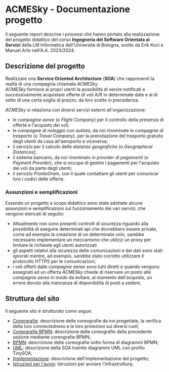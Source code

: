 # ACMESky - Documentazione progetto

Il seguente report descrive i processi che hanno portato alla realizzazione del progetto didattico del corso **Ingegneria del Software Orientata ai Servizi** della LM Informatica dell'Università di Bologna, svolto da Erik Koci e Manuel Arto nell'A.A. 2023/2024.

## Descrizione del progetto
Realizzare una **Service Oriented Architecture** (**SOA**) che rappresenti la realtà di una compagnia chiamata *ACMESky*.  
*ACMESky* fornisce ai propri utenti la possibilità di venire notificati e successivamente acquistare offerte di voli A/R in determinate date e al di sotto di una certa soglia di prezzo, da loro scelte in precedenza.

*ACMESky* si relaziona con diversi servizi esterni all'organizzazione:

- le *compagnie aeree* (o *Flight Company*) per il controllo della presenza di offerte e l'acquisto dei voli;
- le *compagnie di noleggio con autista*, da noi rinominate in *compagnie di trasporto* (o *Travel Company*), per la prenotazione del trasporto gratuito degli utenti da casa all'aeroporto e viceversa;
- il servizio per il calcolo delle *distanze geografiche* (o *Geographical Distances*);
- il sistema bancario, da noi rinominato in *provider di pagamenti* (o *Payment Provider*), che si occupa di gestire i pagamenti per l'acquisto dei voli da parte degli utenti;
- il servizio *ProntoGram*, con il quale contattare gli utenti per comunicar loro i codici delle offerte.

### Assunzioni e semplificazioni

Essendo un progetto a scopo didattico sono state adottate alcune assunzioni e semplificazioni sul funzionamento dei vari servizi, che vengono elencati di seguito:

- Attualmente non sono presenti controlli di sicurezza riguardo alla possibilità di eseguire determinati api che dovrebbero essere private, come ad esempio la creazione di un determinato volo, sarebbe necessario implementare un meccanismo che utilizzi un proxy per limitare le richieste agli utenti autorizzati
- gli aspetti relativi alla sicurezza delle comunicazioni e dei dati sono stati ignorati mentre, ad esempio, sarebbe stato corretto utilizzare il protocollo HTTPS per le comunicazioni;
- i voli offerti dalle *compagnie aeree* sono tutti diretti e quando vengono assegnati ad un offerta *ACMESky* chiede di riservare un posto alle *compagnie aeree* in modo da evitare, al momento dell'acquisto, un errore dovuto alla mancanza di disponibilità di posti a sedere;

## Struttura del sito
Il seguente sito è strutturato come segue:
	
- [Coreografie](docs/coreografie.md): descrizione delle coreografie da noi progettate, la verifica della loro connectedness e le loro proiezioni sui diversi ruoli;
- [Coreografie BPMN](docs/coreografiebpmn.md): descrizione delle coreografie della precedente sezione mediante coreografie BPMN;
- [BPMN](docs/bpmn.md): descrizione delle coreografie sotto forma di diagrammi BPMN;
- [UML](docs/uml.md): descrizione della SOA tramite diagrammi UML con profilo TinySOA;
- [Implementazione](docs/implementazione.md): descrizione dell'implementazione del progetto;
- [Istruzioni per l'avvio](docs/executeinstruction.md): Istruzioni per avviare l'infrastruttura;